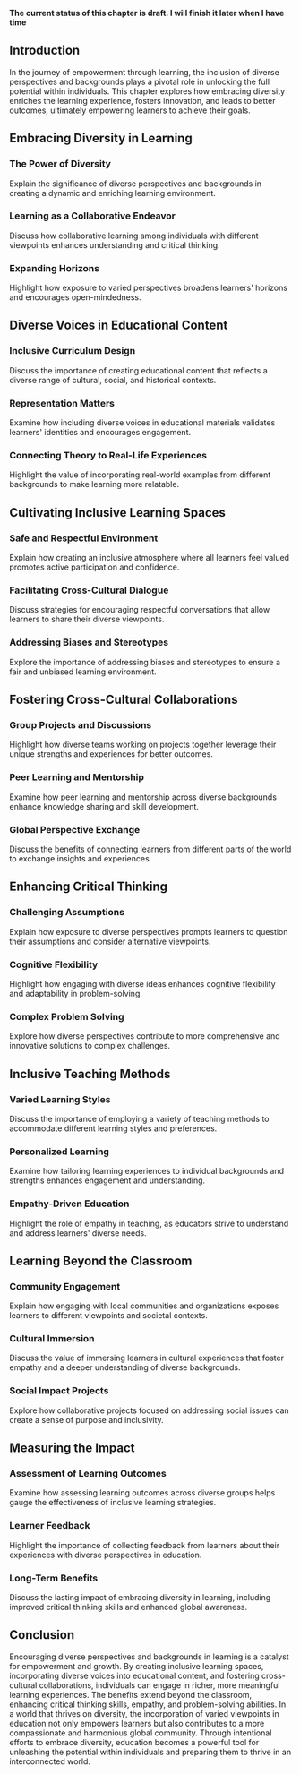 **The current status of this chapter is draft. I will finish it later when I have time**

Introduction
------------

In the journey of empowerment through learning, the inclusion of diverse perspectives and backgrounds plays a pivotal role in unlocking the full potential within individuals. This chapter explores how embracing diversity enriches the learning experience, fosters innovation, and leads to better outcomes, ultimately empowering learners to achieve their goals.

Embracing Diversity in Learning
-------------------------------

### The Power of Diversity

Explain the significance of diverse perspectives and backgrounds in creating a dynamic and enriching learning environment.

### Learning as a Collaborative Endeavor

Discuss how collaborative learning among individuals with different viewpoints enhances understanding and critical thinking.

### Expanding Horizons

Highlight how exposure to varied perspectives broadens learners' horizons and encourages open-mindedness.

Diverse Voices in Educational Content
-------------------------------------

### Inclusive Curriculum Design

Discuss the importance of creating educational content that reflects a diverse range of cultural, social, and historical contexts.

### Representation Matters

Examine how including diverse voices in educational materials validates learners' identities and encourages engagement.

### Connecting Theory to Real-Life Experiences

Highlight the value of incorporating real-world examples from different backgrounds to make learning more relatable.

Cultivating Inclusive Learning Spaces
-------------------------------------

### Safe and Respectful Environment

Explain how creating an inclusive atmosphere where all learners feel valued promotes active participation and confidence.

### Facilitating Cross-Cultural Dialogue

Discuss strategies for encouraging respectful conversations that allow learners to share their diverse viewpoints.

### Addressing Biases and Stereotypes

Explore the importance of addressing biases and stereotypes to ensure a fair and unbiased learning environment.

Fostering Cross-Cultural Collaborations
---------------------------------------

### Group Projects and Discussions

Highlight how diverse teams working on projects together leverage their unique strengths and experiences for better outcomes.

### Peer Learning and Mentorship

Examine how peer learning and mentorship across diverse backgrounds enhance knowledge sharing and skill development.

### Global Perspective Exchange

Discuss the benefits of connecting learners from different parts of the world to exchange insights and experiences.

Enhancing Critical Thinking
---------------------------

### Challenging Assumptions

Explain how exposure to diverse perspectives prompts learners to question their assumptions and consider alternative viewpoints.

### Cognitive Flexibility

Highlight how engaging with diverse ideas enhances cognitive flexibility and adaptability in problem-solving.

### Complex Problem Solving

Explore how diverse perspectives contribute to more comprehensive and innovative solutions to complex challenges.

Inclusive Teaching Methods
--------------------------

### Varied Learning Styles

Discuss the importance of employing a variety of teaching methods to accommodate different learning styles and preferences.

### Personalized Learning

Examine how tailoring learning experiences to individual backgrounds and strengths enhances engagement and understanding.

### Empathy-Driven Education

Highlight the role of empathy in teaching, as educators strive to understand and address learners' diverse needs.

Learning Beyond the Classroom
-----------------------------

### Community Engagement

Explain how engaging with local communities and organizations exposes learners to different viewpoints and societal contexts.

### Cultural Immersion

Discuss the value of immersing learners in cultural experiences that foster empathy and a deeper understanding of diverse backgrounds.

### Social Impact Projects

Explore how collaborative projects focused on addressing social issues can create a sense of purpose and inclusivity.

Measuring the Impact
--------------------

### Assessment of Learning Outcomes

Examine how assessing learning outcomes across diverse groups helps gauge the effectiveness of inclusive learning strategies.

### Learner Feedback

Highlight the importance of collecting feedback from learners about their experiences with diverse perspectives in education.

### Long-Term Benefits

Discuss the lasting impact of embracing diversity in learning, including improved critical thinking skills and enhanced global awareness.

Conclusion
----------

Encouraging diverse perspectives and backgrounds in learning is a catalyst for empowerment and growth. By creating inclusive learning spaces, incorporating diverse voices into educational content, and fostering cross-cultural collaborations, individuals can engage in richer, more meaningful learning experiences. The benefits extend beyond the classroom, enhancing critical thinking skills, empathy, and problem-solving abilities. In a world that thrives on diversity, the incorporation of varied viewpoints in education not only empowers learners but also contributes to a more compassionate and harmonious global community. Through intentional efforts to embrace diversity, education becomes a powerful tool for unleashing the potential within individuals and preparing them to thrive in an interconnected world.
